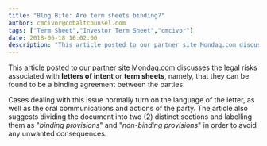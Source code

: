 ```yaml
---
title: "Blog Bite: Are term sheets binding?"
author: cmcivor@cobaltcounsel.com
tags: ["Term Sheet","Investor Term Sheet","cmcivor"]
date: 2018-06-18 16:02:00
description: "This article posted to our partner site Mondaq.com discusses the legal risks associated with letters of intent or term sheets, namely, that they can be found to be a binding agreement between the pa..."
---
```


[This article posted to our partner site Mondaq.com](http://www.mondaq.com/unitedstates/x/13551/PreAcquisition+Agreements+In+Mergers+And+Acquisitions) discusses the legal risks associated with **letters of intent** or **term sheets**, namely, that they can be found to be a binding agreement between the parties.

Cases dealing with this issue normally turn on the language of the letter, as well as the oral communications and actions of the party. The article also suggests dividing the document into two (2) distinct sections and labelling them as "*binding provisions*" and "*non-binding provisions*" in order to avoid any unwanted consequences.
